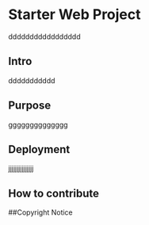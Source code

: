 # Starter Web Project
ddddddddddddddddd
## Intro	
ddddddddddd
## Purpose
gggggggggggggg
## Deployment
jjjjjjjjjjjjjjj
## How to contribute


##Copyright
Notice
